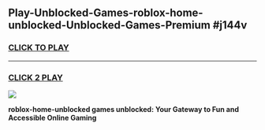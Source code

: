 
## Play-Unblocked-Games-roblox-home-unblocked-Unblocked-Games-Premium #j144v
<h3>
<a href="https://premium.freeplayer.one?title=roblox-home-unblocked&ref=12M">CLICK TO PLAY</a></h3>
<hr>

<h3>
<a href="https://premium.freeplayer.one?title=roblox-home-unblocked&ref=12M">CLICK 2 PLAY</a>
  
</h3>

<a href="https://premium.freeplayer.one?title=roblox-home-unblocked&ref=12M"><img src="https://clearcache.store/games.png"></a>


**roblox-home-unblocked games unblocked: Your Gateway to Fun and Accessible Online Gaming**

